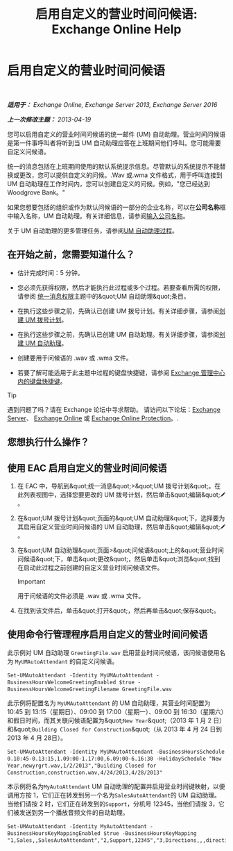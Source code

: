 ﻿---
title: '启用自定义的营业时间问候语: Exchange Online Help'
TOCTitle: 启用自定义的营业时间问候语
ms:assetid: a2272b7d-de88-4d3f-81e6-ad81f0ee6c5e
ms:mtpsurl: https://technet.microsoft.com/zh-cn/library/Bb232152(v=EXCHG.150)
ms:contentKeyID: 50556626
ms.date: 05/23/2018
mtps_version: v=EXCHG.150
ms.translationtype: MT
---

# 启用自定义的营业时间问候语

 

_**适用于：** Exchange Online, Exchange Server 2013, Exchange Server 2016_

_**上一次修改主题：** 2013-04-19_

您可以启用自定义的营业时间问候语的统一邮件 (UM) 自动助理。营业时间问候语是第一件事呼叫者将听到当 UM 自动助理应答在上班期间他们呼叫。您可能需要自定义问候语。

统一的消息包括在上班期间使用的默认系统提示信息。尽管默认的系统提示不能替换或更改，您可以提供自定义的问候。.Wav 或.wma 文件格式，用于呼叫连接到 UM 自动助理在工作时间内，您可以创建自定义的问候。例如，"您已经达到 Woodgrove Bank。"

如果您想要包括的组织或作为默认问候语的一部分的企业名称，可以在**公司名称**框中输入名称，UM 自动助理。有关详细信息，请参阅[输入公司名称](enter-a-business-name-exchange-2013-help.md)。

关于 UM 自动助理的更多管理任务，请参阅[UM 自动助理过程](um-auto-attendant-procedures-exchange-2013-help.md)。

## 在开始之前，您需要知道什么？

  - 估计完成时间：5 分钟。

  - 您必须先获得权限，然后才能执行此过程或多个过程。若要查看所需的权限，请参阅 [统一消息权限](unified-messaging-permissions-exchange-2013-help.md)主题中的\&quot;UM 自动助理\&quot;条目。

  - 在执行这些步骤之前，先确认已创建 UM 拨号计划。有关详细步骤，请参阅[创建 UM 拨号计划](create-a-um-dial-plan-exchange-2013-help.md)。

  - 在执行这些步骤之前，先确认已创建 UM 自动助理。有关详细步骤，请参阅[创建 UM 自动助理](create-a-um-auto-attendant-exchange-2013-help.md)。

  - 创建要用于问候语的 .wav 或 .wma 文件。

  - 若要了解可能适用于此主题中过程的键盘快捷键，请参阅 [Exchange 管理中心内的键盘快捷键](keyboard-shortcuts-in-the-exchange-admin-center-exchange-online-protection-help.md)。

> [!tip]
> 遇到问题了吗？请在 Exchange 论坛中寻求帮助。 请访问以下论坛：<a href="https://go.microsoft.com/fwlink/p/?linkid=60612">Exchange Server</a>、 <a href="https://go.microsoft.com/fwlink/p/?linkid=267542">Exchange Online</a> 或 <a href="https://go.microsoft.com/fwlink/p/?linkid=285351">Exchange Online Protection</a>。.


## 您想执行什么操作？

## 使用 EAC 启用自定义的营业时间问候语

1.  在 EAC 中，导航到\&quot;统一消息\&quot;\>\&quot;UM 拨号计划\&quot;。在此列表视图中，选择您要更改的 UM 拨号计划，然后单击\&quot;编辑\&quot;![编辑图标](images/Bb124582.6f53ccb2-1f13-4c02-bea0-30690e6ea71d(EXCHG.150).gif "编辑图标")。

2.  在\&quot;UM 拨号计划\&quot;页面的\&quot;UM 自动助理\&quot;下，选择要为其启用自定义营业时间问候语的 UM 自动助理，然后单击\&quot;编辑\&quot;![编辑图标](images/Bb124582.6f53ccb2-1f13-4c02-bea0-30690e6ea71d(EXCHG.150).gif "编辑图标")。

3.  在\&quot;UM 自动助理\&quot;页面\>\&quot;问候语\&quot;上的\&quot;营业时间问候语\&quot;下，单击\&quot;更改\&quot;，然后单击\&quot;浏览\&quot;找到在启动此过程之前创建的自定义营业时间问候语文件。
    
    > [!important]
    > 用于问候语的文件必须是 .wav 或 .wma 文件。


4.  在找到该文件后，单击\&quot;打开\&quot;，然后再单击\&quot;保存\&quot;。

## 使用命令行管理程序启用自定义的营业时间问候语

此示例对 UM 自动助理 `GreetingFile.wav` 启用营业时间问候语，该问候语使用名为 `MyUMAutoAttendant` 的自定义问候语。

    Set-UMAutoAttendant -Identity MyUMAutoAttendant -BusinessHoursWelcomeGreetingEnabled $true -BusinessHoursWelcomeGreetingFilename GreetingFile.wav

此示例将配置名为 `MyUMAutoAttendant` 的 UM 自动助理，其营业时间配置为 10:45 到 13:15（星期日）、09:00 到 17:00（星期一）、09:00 到 16:30（星期六）和假日时间，而其关联问候语配置为\&quot;`New Year`\&quot;（2013 年 1 月 2 日）和\&quot;`Building Closed for Construction`\&quot;（从 2013 年 4 月 24 日到 2013 年 4 月 28日）。

    Set-UMAutoAttendant -Identity MyUMAutoAttendant -BusinessHoursSchedule 0.10:45-0.13:15,1.09:00-1.17:00,6.09:00-6.16:30 -HolidaySchedule "New Year,newyrgrt.wav,1/2/2013","Building Closed for Construction,construction.wav,4/24/2013,4/28/2013"

本示例将名为`MyAutoAttendant` UM 自动助理的配置并启用营业时间键映射，以便调用方按 1，它们正在转发到另一个名为`SalesAutoAttendant`的 UM 自动助理。当他们请按 2 时，它们正在转发到的`Support`，分机号 12345，当他们请按 3，它们被发送到另一个播放音频文件的自动助理。

    Set-UMAutoAttendant -Identity MyAutoAttendant - BusinessHoursKeyMappingEnabled $true -BusinessHoursKeyMapping "1,Sales,,SalesAutoAttendant","2,Support,12345","3,Directions,,,directions.wav"

